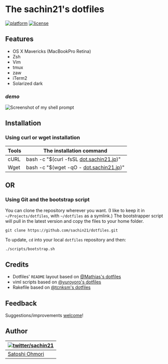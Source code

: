 # The sachin21's dotfiles
[![platform](https://img.shields.io/badge/platform-OS%20X-lightgrey.svg?style=flat)](./doc/OSX.md "Platform")
[![license](http://img.shields.io/badge/license-MIT-blue.svg?style=flat)](./doc/LICENSE-MIT.txt "License")

## Features
- OS X Mavericks (MacBookPro Retina)
- Zsh
- Vim
- tmux
- zaw
- iTerm2
- Solarized dark

### *demo*
![Screenshot of my shell prompt](http://i.imgur.com/KVW2y9P.png)

## Installation
### Using curl or wget installation

| Tools | <a name="oneliner">The installation command</a> |
|-------|-------------------------------------------------|
| cURL | bash -c "$(curl -fsSL [dot.sachin21.jp](https://raw.githubusercontent.com/sachin21/dotfiles/master/script/bootstrap.sh))" |
| Wget | bash -c "$(wget -qO - [dot.sachin21.jp](https://raw.githubusercontent.com/sachin21/dotfiles/master/script/bootstrap.sh))" |

## OR

### Using Git and the bootstrap script

You can clone the repository wherever you want. (I like to keep it in `~/Projects/dotfiles`, with `~/dotfiles` as a symlink.) The bootstrapper script will pull in the latest version and copy the files to your home folder.

```
git clone https://github.com/sachin21/dotfiles.git
```

To update, `cd` into your local `dotfiles` repository and then:

```
./scripts/bootstrap.sh
```

## Credits

* Dotfiles' `README` layout based on [@Mathias's dotfiles](https://github.com/mathiasbynens/dotfiles)
* viml scripts based on [@yuroyoro's dotfiles](https://github.com/yuroyoro/dotfiles)
* Rakefile based on [@tcnksm's dotfiles](https://github.com/tcnksm/dotfiles)

## Feedback

Suggestions/improvements
[welcome](https://github.com/sachin21/dotfiles/issues)!

## Author

| [![twitter/sachin21](https://gravatar.com/userimage/49772896/a17286cabf5ef69a0d4c8dd2acc85d25.png?size=100)](http://twitter.com/sachin21__ "Follow @sachin21__ on Twitter") |
|---|
| [Satoshi Ohmori](http://profile.sachin21.info) |

